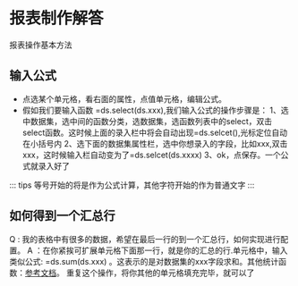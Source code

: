 # 报表制作解答

报表操作基本方法
## 输入公式
- 点选某个单元格，看右面的属性，点值单元格，编辑公式。
- 假如我们要输入函数 =ds.select(ds.xxx),我们输入公式的操作步骤是：
  1、选中数据集，选中间的函数分类，选数据集，选函数列表中的select，双击select函数。这时候上面的录入栏中将会自动出现=ds.selcet(),光标定位自动在小括号内
  2、选下面的数据集属性栏，选中你想录入的字段，比如xxx,双击xxx，这时候输入栏自动变为了=ds.selcet(ds.xxxx)
  3、ok，点保存。一个公式就录入好了

::: tips
等号开始的将是作为公式计算，其他字符开始的作为普通文字
:::

## 如何得到一个汇总行
Q : 我的表格中有很多的数据，希望在最后一行的到一个汇总行，如何实现进行配置。
A ：在你紧挨可扩展单元格下面那一行，就是你的汇总的行.单元格中，输入类似公式: =ds.sum(ds.xxx) 。这表示的是对数据集的xxx字段求和。其他统计函数：[参考文档](http://noneday.gitee.io/CellReport/zh/guide/function.html#%E6%95%B0%E6%8D%AE%E9%9B%86%E5%87%BD%E6%95%B0)。
重复这个操作，将你其他的单元格填充完毕，就可以了